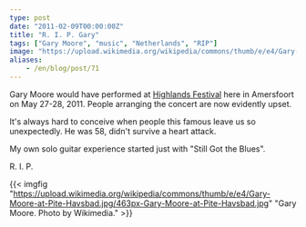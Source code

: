 ```yaml
---
type: post
date: "2011-02-09T00:00:00Z"
title: "R. I. P. Gary"
tags: ["Gary Moore", "music", "Netherlands", "RIP"]
image: "https://upload.wikimedia.org/wikipedia/commons/thumb/e/e4/Gary-Moore-at-Pite-Havsbad.jpg/463px-Gary-Moore-at-Pite-Havsbad.jpg"
aliases:
    - /en/blog/post/71
---
```


Gary Moore would have performed at [Highlands Festival](http://www.highlandsfestival.nl/programma/) here in Amersfoort on May 27-28, 2011. People arranging the concert are now evidently upset.

It's always hard to conceive when people this famous leave us so unexpectedly. He was 58, didn't survive a heart attack.

<!--more-->

My own solo guitar experience started just with "Still Got the Blues".

R. I. P.

{{< imgfig "https://upload.wikimedia.org/wikipedia/commons/thumb/e/e4/Gary-Moore-at-Pite-Havsbad.jpg/463px-Gary-Moore-at-Pite-Havsbad.jpg" "Gary Moore. Photo by Wikimedia." >}}
